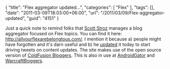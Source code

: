 {
	"title": "Flex aggregator updated...",
	"categories": [
		"Flex"
	],
	"tags": [],
	"date": "2011-03-09T18:03:00+06:00",
	"url": "/2011/03/09/Flex-aggregator-updated",
	"guid": "4151"
}

Just a quick note to remind folks that <a href="http://www.boyzoid.com">Scott Stroz</a> manages a blog aggregator focused on Flex topics. You can find it here: <a href="http://allyourflexarebelongtous.com/">http://allyourflexarebelongtous.com/</a>. I mention it because a) people might have forgotten and it's darn useful and b) he <a href="http://www.boyzoid.com/blog/index.cfm/2011/3/9/Updates-to-AllYourFlexAreBelongToUscom">updated</a> it today to start driving tweets on content updates. The site makes use of the open source version of <a href="http://www.coldfusionbloggers.org">ColdFusion Bloggers</a>. This is also in use at <a href="http://www.androidgator.com">AndroidGator</a> and <a href="http://www.warcraftbloggers.com/">WarcraftBloggers</a>.